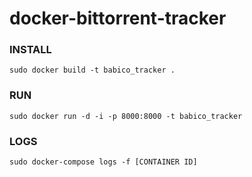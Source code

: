 # docker-bittorrent-tracker

### INSTALL
`sudo docker build -t babico_tracker .`

### RUN
`sudo docker run -d -i -p 8000:8000 -t babico_tracker`

### LOGS
`sudo docker-compose logs -f [CONTAINER ID]`
